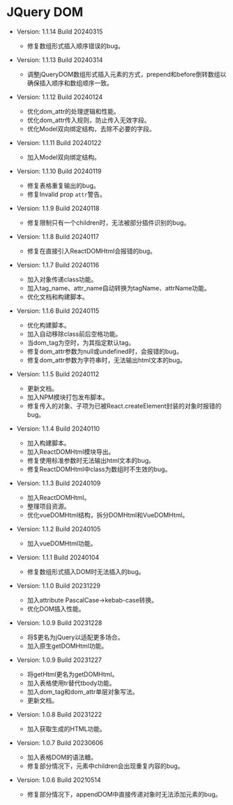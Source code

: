 # JQuery DOM

- Version: 1.1.14 Build 20240315
	- 修复数组形式插入顺序错误的bug。

- Version: 1.1.13 Build 20240314
	- 调整jQueryDOM数组形式插入元素的方式，prepend和before倒转数组以确保插入顺序和数组顺序一致。

- Version: 1.1.12 Build 20240124
	- 优化dom_attr的处理逻辑和性能。
	- 优化dom_attr传入规则，防止传入无效字段。
	- 优化Model双向绑定结构，去除不必要的字段。

- Version: 1.1.11 Build 20240122
	- 加入Model双向绑定结构。

- Version: 1.1.10 Build 20240119
	- 修复表格重复输出的bug。
	- 修复Invalid prop `attr`警告。

- Version: 1.1.9 Build 20240118
	- 修复限制只有一个children时，无法被部分插件识别的bug。

- Version: 1.1.8 Build 20240117
	- 修复在直接引入ReactDOMHtml会报错的bug。

- Version: 1.1.7 Build 20240116
	- 加入对象传递class功能。
	- 加入tag_name、attr_name自动转换为tagName、attrName功能。
	- 优化文档和构建脚本。

- Version: 1.1.6 Build 20240115
	- 优化构建脚本。
	- 加入自动移除class前后空格功能。
	- 当dom_tag为空时，为其指定默认tag。
	- 修复dom_attr参数为null或undefined时，会报错的bug。
	- 修复dom_attr参数为字符串时，无法输出html文本的bug。

- Version: 1.1.5 Build 20240112
	- 更新文档。
	- 加入NPM模块打包发布脚本。
	- 修复传入的对象、子项为已被React.createElement封装的对象时报错的bug。

- Version: 1.1.4 Build 20240110
	- 加入构建脚本。
	- 加入ReactDOMHtml模块导出。
	- 修复使用标准参数时无法输出html文本的bug。
	- 修复ReactDOMHtml中class为数组时不生效的bug。

- Version: 1.1.3 Build 20240109
	- 加入ReactDOMHtml。
	- 整理项目资源。
	- 优化vueDOMHtml结构，拆分DOMHtml和VueDOMHtml。

- Version: 1.1.2 Build 20240105
	- 加入vueDOMHtml功能。

- Version: 1.1.1 Build 20240104
	- 修复数组形式插入DOM时无法插入的bug。

- Version: 1.1.0 Build 20231229
	- 加入attribute PascalCase→kebab-case转换。
	- 优化DOM插入性能。

- Version: 1.0.9 Build 20231228
	- 将$更名为jQuery以适配更多场合。
	- 加入原生getDOMHtml功能。

- Version: 1.0.9 Build 20231227
	- 将getHtml更名为getDOMHtml。
	- 加入表格使用tr替代tbody功能。
	- 加入dom_tag和dom_attr单层对象写法。
	- 更新文档。

- Version: 1.0.8 Build 20231222
	- 加入获取生成的HTML功能。

- Version: 1.0.7 Build 20230606
	- 加入表格DOM的语法糖。
	- 修复部分情况下，元素中children会出现重复内容的bug。

- Version: 1.0.6 Build 20210514
	- 修复部分情况下，appendDOM中直接传递对象时无法添加元素的bug。